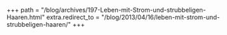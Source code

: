 +++
path = "/blog/archives/197-Leben-mit-Strom-und-strubbeligen-Haaren.html"
extra.redirect_to = "/blog/2013/04/16/leben-mit-strom-und-strubbeligen-haaren/"
+++
